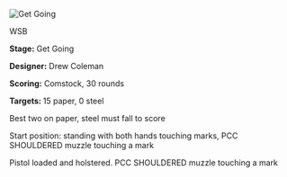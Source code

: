![Get Going](https://github.com/bagellord/USPSA-Stages/blob/master/26-30%20rounds/Get%20Going%20-%2030%20rounds%20-%20Comstock/Get%20Going.png)

WSB

<b>Stage:</b> Get Going

<b>Designer:</b> Drew Coleman

<b>Scoring:</b> Comstock, 30 rounds

<b>Targets: </b>15 paper, 0 steel

Best two on paper, steel must fall to score

Start position: standing with both hands touching marks, PCC SHOULDERED muzzle touching a mark

Pistol loaded and holstered. PCC SHOULDERED muzzle touching a mark
